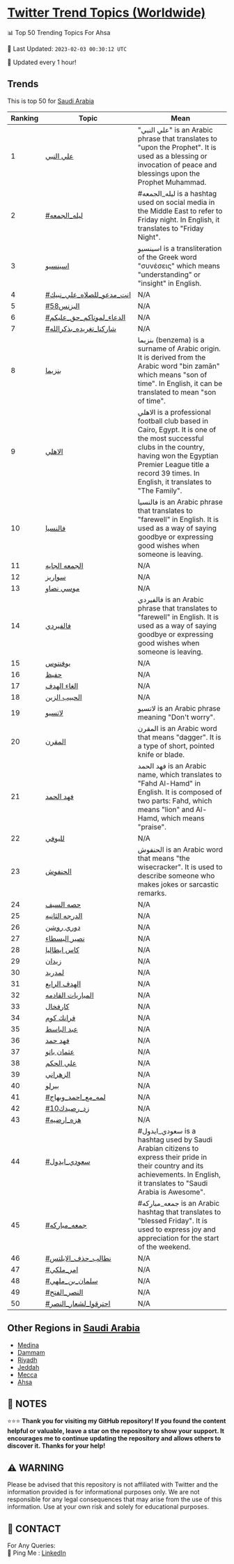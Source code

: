 [Twitter Trend Topics (Worldwide)](https://github.com/ErcinDedeoglu/Twitter-Trend-Topics)
==========


📊 Top 50 Trending Topics For Ahsa

📆 Last Updated: `2023-02-03 00:30:12 UTC`

🔧 Updated every 1 hour!


## Trends

This is top 50 for [Saudi Arabia](</Saudi Arabia>)

| Ranking | Topic | Mean |
| ------- | ------------ | ------------ |
| 1 | [علي النبي](http://twitter.com/search?q=%d8%b9%d9%84%d9%8a+%d8%a7%d9%84%d9%86%d8%a8%d9%8a) | "علي النبي" is an Arabic phrase that translates to "upon the Prophet". It is used as a blessing or invocation of peace and blessings upon the Prophet Muhammad. |
| 2 | [#ليله_الجمعه](http://twitter.com/search?q=%23%d9%84%d9%8a%d9%84%d9%87_%d8%a7%d9%84%d8%ac%d9%85%d8%b9%d9%87) | #ليله_الجمعه is a hashtag used on social media in the Middle East to refer to Friday night. In English, it translates to "Friday Night". |
| 3 | [اسينسيو](http://twitter.com/search?q=%d8%a7%d8%b3%d9%8a%d9%86%d8%b3%d9%8a%d9%88) | اسينسيو is a transliteration of the Greek word "συνέσεις" which means "understanding" or "insight" in English. |
| 4 | [#انت_مدعو_للصلاه_علي_نبيك](http://twitter.com/search?q=%23%d8%a7%d9%86%d8%aa_%d9%85%d8%af%d8%b9%d9%88_%d9%84%d9%84%d8%b5%d9%84%d8%a7%d9%87_%d8%b9%d9%84%d9%8a_%d9%86%d8%a8%d9%8a%d9%83) | N/A |
| 5 | [#البزنس58](http://twitter.com/search?q=%23%d8%a7%d9%84%d8%a8%d8%b2%d9%86%d8%b358) | N/A |
| 6 | [#الدعاء_لموتاكم_حق_عليكم](http://twitter.com/search?q=%23%d8%a7%d9%84%d8%af%d8%b9%d8%a7%d8%a1_%d9%84%d9%85%d9%88%d8%aa%d8%a7%d9%83%d9%85_%d8%ad%d9%82_%d8%b9%d9%84%d9%8a%d9%83%d9%85) | N/A |
| 7 | [#شاركنا_تغريده_بذكرالله](http://twitter.com/search?q=%23%d8%b4%d8%a7%d8%b1%d9%83%d9%86%d8%a7_%d8%aa%d8%ba%d8%b1%d9%8a%d8%af%d9%87_%d8%a8%d8%b0%d9%83%d8%b1%d8%a7%d9%84%d9%84%d9%87) | N/A |
| 8 | [بنزيما](http://twitter.com/search?q=%d8%a8%d9%86%d8%b2%d9%8a%d9%85%d8%a7) | بنزيما (benzema) is a surname of Arabic origin. It is derived from the Arabic word "bin zamān" which means "son of time". In English, it can be translated to mean "son of time". |
| 9 | [الاهلي](http://twitter.com/search?q=%d8%a7%d9%84%d8%a7%d9%87%d9%84%d9%8a) | الاهلي is a professional football club based in Cairo, Egypt. It is one of the most successful clubs in the country, having won the Egyptian Premier League title a record 39 times. In English, it translates to "The Family". |
| 10 | [فالنسيا](http://twitter.com/search?q=%d9%81%d8%a7%d9%84%d9%86%d8%b3%d9%8a%d8%a7) | فالنسيا is an Arabic phrase that translates to "farewell" in English. It is used as a way of saying goodbye or expressing good wishes when someone is leaving. |
| 11 | [الجمعه الجايه](http://twitter.com/search?q=%d8%a7%d9%84%d8%ac%d9%85%d8%b9%d9%87+%d8%a7%d9%84%d8%ac%d8%a7%d9%8a%d9%87) | N/A |
| 12 | [سواريز](http://twitter.com/search?q=%d8%b3%d9%88%d8%a7%d8%b1%d9%8a%d8%b2) | N/A |
| 13 | [موسي نضاو](http://twitter.com/search?q=%d9%85%d9%88%d8%b3%d9%8a+%d9%86%d8%b6%d8%a7%d9%88) | N/A |
| 14 | [فالفيردي](http://twitter.com/search?q=%d9%81%d8%a7%d9%84%d9%81%d9%8a%d8%b1%d8%af%d9%8a) | فالفيردي is an Arabic phrase that translates to "farewell" in English. It is used as a way of saying goodbye or expressing good wishes when someone is leaving. |
| 15 | [يوفنتوس](http://twitter.com/search?q=%d9%8a%d9%88%d9%81%d9%86%d8%aa%d9%88%d8%b3) | N/A |
| 16 | [حفيظ](http://twitter.com/search?q=%d8%ad%d9%81%d9%8a%d8%b8) | N/A |
| 17 | [الغاء الهدف](http://twitter.com/search?q=%d8%a7%d9%84%d8%ba%d8%a7%d8%a1+%d8%a7%d9%84%d9%87%d8%af%d9%81) | N/A |
| 18 | [الحبيب الزين](http://twitter.com/search?q=%d8%a7%d9%84%d8%ad%d8%a8%d9%8a%d8%a8+%d8%a7%d9%84%d8%b2%d9%8a%d9%86) | N/A |
| 19 | [لاتسيو](http://twitter.com/search?q=%d9%84%d8%a7%d8%aa%d8%b3%d9%8a%d9%88) | لاتسيو is an Arabic phrase meaning "Don't worry". |
| 20 | [المقرن](http://twitter.com/search?q=%d8%a7%d9%84%d9%85%d9%82%d8%b1%d9%86) | المقرن is an Arabic word that means "dagger". It is a type of short, pointed knife or blade. |
| 21 | [فهد الحمد](http://twitter.com/search?q=%d9%81%d9%87%d8%af+%d8%a7%d9%84%d8%ad%d9%85%d8%af) | فهد الحمد is an Arabic name, which translates to "Fahd Al-Hamd" in English. It is composed of two parts: Fahd, which means "lion" and Al-Hamd, which means "praise". |
| 22 | [لليوفي](http://twitter.com/search?q=%d9%84%d9%84%d9%8a%d9%88%d9%81%d9%8a) | N/A |
| 23 | [الحنفوش](http://twitter.com/search?q=%d8%a7%d9%84%d8%ad%d9%86%d9%81%d9%88%d8%b4) | الحنفوش is an Arabic word that means "the wisecracker". It is used to describe someone who makes jokes or sarcastic remarks. |
| 24 | [حصه السيف](http://twitter.com/search?q=%d8%ad%d8%b5%d9%87+%d8%a7%d9%84%d8%b3%d9%8a%d9%81) | N/A |
| 25 | [الدرجه الثانيه](http://twitter.com/search?q=%d8%a7%d9%84%d8%af%d8%b1%d8%ac%d9%87+%d8%a7%d9%84%d8%ab%d8%a7%d9%86%d9%8a%d9%87) | N/A |
| 26 | [دوري روشن](http://twitter.com/search?q=%d8%af%d9%88%d8%b1%d9%8a+%d8%b1%d9%88%d8%b4%d9%86) | N/A |
| 27 | [نصير البسطاء](http://twitter.com/search?q=%d9%86%d8%b5%d9%8a%d8%b1+%d8%a7%d9%84%d8%a8%d8%b3%d8%b7%d8%a7%d8%a1) | N/A |
| 28 | [كاس ايطاليا](http://twitter.com/search?q=%d9%83%d8%a7%d8%b3+%d8%a7%d9%8a%d8%b7%d8%a7%d9%84%d9%8a%d8%a7) | N/A |
| 29 | [زيدان](http://twitter.com/search?q=%d8%b2%d9%8a%d8%af%d8%a7%d9%86) | N/A |
| 30 | [لمدريد](http://twitter.com/search?q=%d9%84%d9%85%d8%af%d8%b1%d9%8a%d8%af) | N/A |
| 31 | [الهدف الرابع](http://twitter.com/search?q=%d8%a7%d9%84%d9%87%d8%af%d9%81+%d8%a7%d9%84%d8%b1%d8%a7%d8%a8%d8%b9) | N/A |
| 32 | [المباريات القادمه](http://twitter.com/search?q=%d8%a7%d9%84%d9%85%d8%a8%d8%a7%d8%b1%d9%8a%d8%a7%d8%aa+%d8%a7%d9%84%d9%82%d8%a7%d8%af%d9%85%d9%87) | N/A |
| 33 | [كارفخال](http://twitter.com/search?q=%d9%83%d8%a7%d8%b1%d9%81%d8%ae%d8%a7%d9%84) | N/A |
| 34 | [فرانك كوم](http://twitter.com/search?q=%d9%81%d8%b1%d8%a7%d9%86%d9%83+%d9%83%d9%88%d9%85) | N/A |
| 35 | [عبد الباسط](http://twitter.com/search?q=%d8%b9%d8%a8%d8%af+%d8%a7%d9%84%d8%a8%d8%a7%d8%b3%d8%b7) | N/A |
| 36 | [فهد حمد](http://twitter.com/search?q=%d9%81%d9%87%d8%af+%d8%ad%d9%85%d8%af) | N/A |
| 37 | [عثمان باتو](http://twitter.com/search?q=%d8%b9%d8%ab%d9%85%d8%a7%d9%86+%d8%a8%d8%a7%d8%aa%d9%88) | N/A |
| 38 | [علي الحكم](http://twitter.com/search?q=%d8%b9%d9%84%d9%8a+%d8%a7%d9%84%d8%ad%d9%83%d9%85) | N/A |
| 39 | [الزهراني](http://twitter.com/search?q=%d8%a7%d9%84%d8%b2%d9%87%d8%b1%d8%a7%d9%86%d9%8a) | N/A |
| 40 | [بيرلو](http://twitter.com/search?q=%d8%a8%d9%8a%d8%b1%d9%84%d9%88) | N/A |
| 41 | [#لمه_مع_احمد_وبهاج](http://twitter.com/search?q=%23%d9%84%d9%85%d9%87_%d9%85%d8%b9_%d8%a7%d8%ad%d9%85%d8%af_%d9%88%d8%a8%d9%87%d8%a7%d8%ac) | N/A |
| 42 | [#زد_رصيدك10](http://twitter.com/search?q=%23%d8%b2%d8%af_%d8%b1%d8%b5%d9%8a%d8%af%d9%8310) | N/A |
| 43 | [#هزه_ارضيه](http://twitter.com/search?q=%23%d9%87%d8%b2%d9%87_%d8%a7%d8%b1%d8%b6%d9%8a%d9%87) | N/A |
| 44 | [#سعودي_ايدول](http://twitter.com/search?q=%23%d8%b3%d8%b9%d9%88%d8%af%d9%8a_%d8%a7%d9%8a%d8%af%d9%88%d9%84) | #سعودي_ايدول is a hashtag used by Saudi Arabian citizens to express their pride in their country and its achievements. In English, it translates to "Saudi Arabia is Awesome". |
| 45 | [#جمعه_مباركه](http://twitter.com/search?q=%23%d8%ac%d9%85%d8%b9%d9%87_%d9%85%d8%a8%d8%a7%d8%b1%d9%83%d9%87) | #جمعه_مباركه is an Arabic hashtag that translates to "blessed Friday". It is used to express joy and appreciation for the start of the weekend. |
| 46 | [#نطالب_حذف_الايلتس](http://twitter.com/search?q=%23%d9%86%d8%b7%d8%a7%d9%84%d8%a8_%d8%ad%d8%b0%d9%81_%d8%a7%d9%84%d8%a7%d9%8a%d9%84%d8%aa%d8%b3) | N/A |
| 47 | [#امر_ملكي](http://twitter.com/search?q=%23%d8%a7%d9%85%d8%b1_%d9%85%d9%84%d9%83%d9%8a) | N/A |
| 48 | [#سلمان_بن_ملهي](http://twitter.com/search?q=%23%d8%b3%d9%84%d9%85%d8%a7%d9%86_%d8%a8%d9%86_%d9%85%d9%84%d9%87%d9%8a) | N/A |
| 49 | [#النصر_الفتح](http://twitter.com/search?q=%23%d8%a7%d9%84%d9%86%d8%b5%d8%b1_%d8%a7%d9%84%d9%81%d8%aa%d8%ad) | N/A |
| 50 | [#احترقوا_لشعار_النصر](http://twitter.com/search?q=%23%d8%a7%d8%ad%d8%aa%d8%b1%d9%82%d9%88%d8%a7_%d9%84%d8%b4%d8%b9%d8%a7%d8%b1_%d8%a7%d9%84%d9%86%d8%b5%d8%b1) | N/A |



## Other Regions in [Saudi Arabia](</Saudi Arabia>)

* [Medina](</Saudi Arabia/Medina.md>)
* [Dammam](</Saudi Arabia/Dammam.md>)
* [Riyadh](</Saudi Arabia/Riyadh.md>)
* [Jeddah](</Saudi Arabia/Jeddah.md>)
* [Mecca](</Saudi Arabia/Mecca.md>)
* [Ahsa](</Saudi Arabia/Ahsa.md>)



## 📝 NOTES

⭐⭐⭐ **Thank you for visiting my GitHub repository! If you found the content helpful or valuable, leave a star on the repository to show your support. It encourages me to continue updating the repository and allows others to discover it. Thanks for your help!**


## ⚠️ WARNING

Please be advised that this repository is not affiliated with Twitter and the information provided is for informational purposes only. We are not responsible for any legal consequences that may arise from the use of this information. Use at your own risk and solely for educational purposes.


## 📨 CONTACT

 For Any Queries:  
            🏓 Ping Me : [LinkedIn](https://www.linkedin.com/in/ercindedeoglu/)
